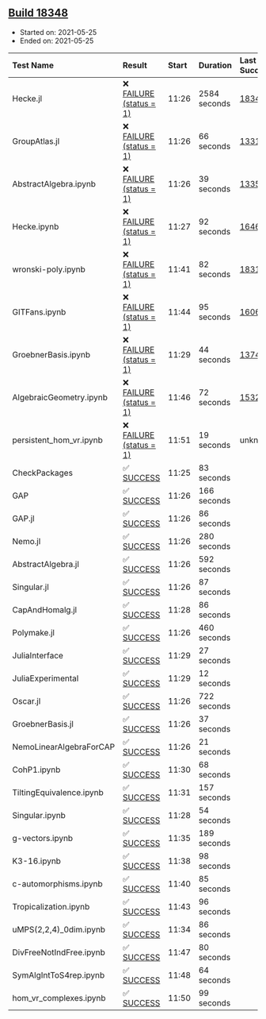 ## [Build 18348](https://oscarci.mathematik.uni-kl.de/job/oscar/18348/)

* Started on: 2021-05-25
* Ended on: 2021-05-25

| Test Name    | Result | Start | Duration | Last Success | First Failure |
|:-------------|:-------|:------|:---------|:-------------|:--------------|
| Hecke.jl | ❌ [FAILURE (status = 1)](https://oscarci.mathematik.uni-kl.de/job/oscar/18348/artifact/logs/build-18348/Hecke.jl.log) | 11:26 | 2584 seconds | [18347](https://oscarci.mathematik.uni-kl.de/job/oscar/18347/) | [18348](https://oscarci.mathematik.uni-kl.de/job/oscar/18348/) |
| GroupAtlas.jl | ❌ [FAILURE (status = 1)](https://oscarci.mathematik.uni-kl.de/job/oscar/18348/artifact/logs/build-18348/GroupAtlas.jl.log) | 11:26 | 66 seconds | [13311](https://oscarci.mathematik.uni-kl.de/job/oscar/13311/) | [13312](https://oscarci.mathematik.uni-kl.de/job/oscar/13312/) |
| AbstractAlgebra.ipynb | ❌ [FAILURE (status = 1)](https://oscarci.mathematik.uni-kl.de/job/oscar/18348/artifact/logs/build-18348/AbstractAlgebra.ipynb.log) | 11:26 | 39 seconds | [13355](https://oscarci.mathematik.uni-kl.de/job/oscar/13355/) | [13356](https://oscarci.mathematik.uni-kl.de/job/oscar/13356/) |
| Hecke.ipynb | ❌ [FAILURE (status = 1)](https://oscarci.mathematik.uni-kl.de/job/oscar/18348/artifact/logs/build-18348/Hecke.ipynb.log) | 11:27 | 92 seconds | [16463](https://oscarci.mathematik.uni-kl.de/job/oscar/16463/) | [16464](https://oscarci.mathematik.uni-kl.de/job/oscar/16464/) |
| wronski-poly.ipynb | ❌ [FAILURE (status = 1)](https://oscarci.mathematik.uni-kl.de/job/oscar/18348/artifact/logs/build-18348/wronski-poly.ipynb.log) | 11:41 | 82 seconds | [18314](https://oscarci.mathematik.uni-kl.de/job/oscar/18314/) | [18315](https://oscarci.mathematik.uni-kl.de/job/oscar/18315/) |
| GITFans.ipynb | ❌ [FAILURE (status = 1)](https://oscarci.mathematik.uni-kl.de/job/oscar/18348/artifact/logs/build-18348/GITFans.ipynb.log) | 11:44 | 95 seconds | [16068](https://oscarci.mathematik.uni-kl.de/job/oscar/16068/) | [16069](https://oscarci.mathematik.uni-kl.de/job/oscar/16069/) |
| GroebnerBasis.ipynb | ❌ [FAILURE (status = 1)](https://oscarci.mathematik.uni-kl.de/job/oscar/18348/artifact/logs/build-18348/GroebnerBasis.ipynb.log) | 11:29 | 44 seconds | [13748](https://oscarci.mathematik.uni-kl.de/job/oscar/13748/) | [13749](https://oscarci.mathematik.uni-kl.de/job/oscar/13749/) |
| AlgebraicGeometry.ipynb | ❌ [FAILURE (status = 1)](https://oscarci.mathematik.uni-kl.de/job/oscar/18348/artifact/logs/build-18348/AlgebraicGeometry.ipynb.log) | 11:46 | 72 seconds | [15322](https://oscarci.mathematik.uni-kl.de/job/oscar/15322/) | [15323](https://oscarci.mathematik.uni-kl.de/job/oscar/15323/) |
| persistent_hom_vr.ipynb | ❌ [FAILURE (status = 1)](https://oscarci.mathematik.uni-kl.de/job/oscar/18348/artifact/logs/build-18348/persistent_hom_vr.ipynb.log) | 11:51 | 19 seconds | unknown | unknown |
| CheckPackages | ✅ [SUCCESS](https://oscarci.mathematik.uni-kl.de/job/oscar/18348/artifact/logs/build-18348/CheckPackages.log) | 11:25 | 83 seconds |  |  |
| GAP | ✅ [SUCCESS](https://oscarci.mathematik.uni-kl.de/job/oscar/18348/artifact/logs/build-18348/GAP.log) | 11:26 | 166 seconds |  |  |
| GAP.jl | ✅ [SUCCESS](https://oscarci.mathematik.uni-kl.de/job/oscar/18348/artifact/logs/build-18348/GAP.jl.log) | 11:26 | 86 seconds |  |  |
| Nemo.jl | ✅ [SUCCESS](https://oscarci.mathematik.uni-kl.de/job/oscar/18348/artifact/logs/build-18348/Nemo.jl.log) | 11:26 | 280 seconds |  |  |
| AbstractAlgebra.jl | ✅ [SUCCESS](https://oscarci.mathematik.uni-kl.de/job/oscar/18348/artifact/logs/build-18348/AbstractAlgebra.jl.log) | 11:26 | 592 seconds |  |  |
| Singular.jl | ✅ [SUCCESS](https://oscarci.mathematik.uni-kl.de/job/oscar/18348/artifact/logs/build-18348/Singular.jl.log) | 11:26 | 87 seconds |  |  |
| CapAndHomalg.jl | ✅ [SUCCESS](https://oscarci.mathematik.uni-kl.de/job/oscar/18348/artifact/logs/build-18348/CapAndHomalg.jl.log) | 11:28 | 86 seconds |  |  |
| Polymake.jl | ✅ [SUCCESS](https://oscarci.mathematik.uni-kl.de/job/oscar/18348/artifact/logs/build-18348/Polymake.jl.log) | 11:26 | 460 seconds |  |  |
| JuliaInterface | ✅ [SUCCESS](https://oscarci.mathematik.uni-kl.de/job/oscar/18348/artifact/logs/build-18348/JuliaInterface.log) | 11:29 | 27 seconds |  |  |
| JuliaExperimental | ✅ [SUCCESS](https://oscarci.mathematik.uni-kl.de/job/oscar/18348/artifact/logs/build-18348/JuliaExperimental.log) | 11:29 | 12 seconds |  |  |
| Oscar.jl | ✅ [SUCCESS](https://oscarci.mathematik.uni-kl.de/job/oscar/18348/artifact/logs/build-18348/Oscar.jl.log) | 11:26 | 722 seconds |  |  |
| GroebnerBasis.jl | ✅ [SUCCESS](https://oscarci.mathematik.uni-kl.de/job/oscar/18348/artifact/logs/build-18348/GroebnerBasis.jl.log) | 11:26 | 37 seconds |  |  |
| NemoLinearAlgebraForCAP | ✅ [SUCCESS](https://oscarci.mathematik.uni-kl.de/job/oscar/18348/artifact/logs/build-18348/NemoLinearAlgebraForCAP.log) | 11:26 | 21 seconds |  |  |
| CohP1.ipynb | ✅ [SUCCESS](https://oscarci.mathematik.uni-kl.de/job/oscar/18348/artifact/logs/build-18348/CohP1.ipynb.log) | 11:30 | 68 seconds |  |  |
| TiltingEquivalence.ipynb | ✅ [SUCCESS](https://oscarci.mathematik.uni-kl.de/job/oscar/18348/artifact/logs/build-18348/TiltingEquivalence.ipynb.log) | 11:31 | 157 seconds |  |  |
| Singular.ipynb | ✅ [SUCCESS](https://oscarci.mathematik.uni-kl.de/job/oscar/18348/artifact/logs/build-18348/Singular.ipynb.log) | 11:28 | 54 seconds |  |  |
| g-vectors.ipynb | ✅ [SUCCESS](https://oscarci.mathematik.uni-kl.de/job/oscar/18348/artifact/logs/build-18348/g-vectors.ipynb.log) | 11:35 | 189 seconds |  |  |
| K3-16.ipynb | ✅ [SUCCESS](https://oscarci.mathematik.uni-kl.de/job/oscar/18348/artifact/logs/build-18348/K3-16.ipynb.log) | 11:38 | 98 seconds |  |  |
| c-automorphisms.ipynb | ✅ [SUCCESS](https://oscarci.mathematik.uni-kl.de/job/oscar/18348/artifact/logs/build-18348/c-automorphisms.ipynb.log) | 11:40 | 85 seconds |  |  |
| Tropicalization.ipynb | ✅ [SUCCESS](https://oscarci.mathematik.uni-kl.de/job/oscar/18348/artifact/logs/build-18348/Tropicalization.ipynb.log) | 11:43 | 96 seconds |  |  |
| uMPS(2,2,4)_0dim.ipynb | ✅ [SUCCESS](https://oscarci.mathematik.uni-kl.de/job/oscar/18348/artifact/logs/build-18348/uMPS-2-2-4-_0dim.ipynb.log) | 11:34 | 86 seconds |  |  |
| DivFreeNotIndFree.ipynb | ✅ [SUCCESS](https://oscarci.mathematik.uni-kl.de/job/oscar/18348/artifact/logs/build-18348/DivFreeNotIndFree.ipynb.log) | 11:47 | 80 seconds |  |  |
| SymAlgIntToS4rep.ipynb | ✅ [SUCCESS](https://oscarci.mathematik.uni-kl.de/job/oscar/18348/artifact/logs/build-18348/SymAlgIntToS4rep.ipynb.log) | 11:48 | 64 seconds |  |  |
| hom_vr_complexes.ipynb | ✅ [SUCCESS](https://oscarci.mathematik.uni-kl.de/job/oscar/18348/artifact/logs/build-18348/hom_vr_complexes.ipynb.log) | 11:50 | 99 seconds |  |  |
